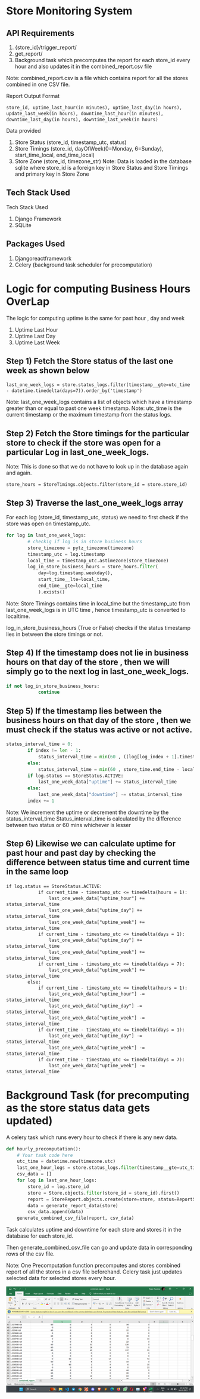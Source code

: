 # Store Monitoring System

## API Requirements
1)	{store_id}/trigger_report/
2)	get_report/
3)	Background task which precomputes the report for each store_id every hour and also updates it in the combined_report.csv file

Note: combined_report.csv is a file which contains report for all the stores combined in one CSV file.

Report Output Format
```
store_id, uptime_last_hour(in minutes), uptime_last_day(in hours), update_last_week(in hours), downtime_last_hour(in minutes), downtime_last_day(in hours), downtime_last_week(in hours)
```

Data provided
1)	Store Status (store_id, timestamp_utc, status)
2)	Store Timings (store_id, dayOfWeek(0=Monday, 6=Sunday), start_time_local, end_time_local)
3)	Store Zone (store_id, timezone_str)
Note: Data is loaded in the database sqlite where store_id is a foreign key in Store Status and Store Timings and primary key in Store Zone

## Tech Stack Used

Tech Stack Used
1)	Django Framework
2)	SQLite


## Packages Used

1)	Djangoreactframework
2)	Celery  (background task scheduler for precomputation)


# Logic for computing Business Hours OverLap
The logic for computing uptime is the same for past hour , day and week
1)	Uptime Last Hour
2)	Uptime Last Day
3)	Uptime Last Week

## Step 1) Fetch the Store status of the last one week as shown below 
```
last_one_week_logs = store.status_logs.filter(timestamp__gte=utc_time - datetime.timedelta(days=7)).order_by('timestamp')
```

Note: last_one_week_logs contains a list of objects which have a timestamp greater than or equal to past one week timestamp.
Note: utc_time is the current timestamp or the maximum timestamp from the status logs.


## Step 2) Fetch the Store timings for the particular store to check if the store was open for a particular Log in last_one_week_logs.

Note: This is done so that we do not have to look up in the database again and again.
```
store_hours = StoreTimings.objects.filter(store_id = store.store_id)
```

## Step 3) Traverse the last_one_week_logs array

For each log (store_id, timestamp_utc, status) we need to first check if the store was open on timestamp_utc.
```python
for log in last_one_week_logs:
        # checkig if log is in store business hours
        store_timezone = pytz_timezone(timezone)
        timestamp_utc = log.timestamp
        local_time = timestamp_utc.astimezone(store_timezone)
        log_in_store_business_hours = store_hours.filter(
            day=log.timestamp.weekday(),
            start_time__lte=local_time,
            end_time__gte=local_time
            ).exists()
```
Note: Store Timings contains time in local_time but the timestamp_utc from last_one_week_logs is in UTC time , hence timestamp_utc is converted to localtime.

log_in_store_business_hours (True or False) checks if the status timestamp lies in between the store timings or not.

## Step 4) If the timestamp does not lie in business hours on that day of the store , then we will simply go to the next log in last_one_week_logs.
```python
if not log_in_store_business_hours:
            continue
```

## Step 5) If the timestamp lies between the business hours on that day of the store , then we must check if the status was active or not active.
```python
status_interval_time = 0;
        if index != len - 1:
            status_interval_time = min(60 , ((log[log_index + 1].timestamp - log[index].timestamp).seconds)/60)
        else:
            status_interval_time = min(60 , store_time.end_time - local_time.time())
        if log.status == StoreStatus.ACTIVE:
            last_one_week_data["uptime"] += status_interval_time
        else:
            last_one_week_data["downtime"] -= status_interval_time
        index += 1
```

Note: We increment the uptime or decrement the downtime by the status_interval_time
Status_interval_time is calculated by the difference between two status or 60 mins whichever is lesser

## Step 6) Likewise we can calculate uptime for past hour and past day by checking the difference between status time and current time in the same loop

```
if log.status == StoreStatus.ACTIVE:
            if current_time - timestamp_utc <= timedelta(hours = 1):
                last_one_week_data["uptime_hour"] += status_interval_time
                last_one_week_data["uptime_day"] += status_interval_time
                last_one_week_data["uptime_week"] += status_interval_time
            if current_time - timestamp_utc <= timedelta(days = 1):
                last_one_week_data["uptime_day"] += status_interval_time
                last_one_week_data["uptime_week"] += status_interval_time
            if current_time - timestamp_utc <= timedelta(days = 7):
                last_one_week_data["uptime_week"] += status_interval_time
        else:
            if current_time - timestamp_utc <= timedelta(hours = 1):
                last_one_week_data["uptime_hour"] -= status_interval_time
                last_one_week_data["uptime_day"] -= status_interval_time
                last_one_week_data["uptime_week"] -= status_interval_time
            if current_time - timestamp_utc <= timedelta(days = 1):
                last_one_week_data["uptime_day"] -= status_interval_time
                last_one_week_data["uptime_week"] -= status_interval_time
            if current_time - timestamp_utc <= timedelta(days = 7):
                last_one_week_data["uptime_week"] -= status_interval_time
```

# Background Task (for precomputing as the store status data gets updated)

A celery task which runs every hour to check if there is any new data.
```python
def hourly_precomputation():
    # Your task code here
    utc_time = datetime.now(timezone.utc)
    last_one_hour_logs = store.status_logs.filter(timestamp__gte=utc_time - datetime.timedelta(hours = 1)).order_by('timestamp')
    csv_data = []
    for log in last_one_hour_logs:
        store_id = log.store_id
        store = Store.objects.filter(store_id = store_id).first()
        report = StoreReport.objects.create(store=store, status=ReportStatus.PENDING , report_id=str(uuid.uuid4()))
        data = generate_report_data(store)
        csv_data.append(data)
    generate_combined_csv_file(report, csv_data)
```

Task calculates uptime and downtime for each store and stores it in the database for each store_id.

Then generate_combined_csv_file can go and update data in corresponding rows of the csv file.

Note: One Precomputation function precomputes and stores combined report of all the stores in a csv file beforehand.
Celery task just updates selected data for selected stores every hour.

![trigger](https://github.com/rajas2716/Store_Monitoring_API/blob/master/Documentation/combinedReport.png)
